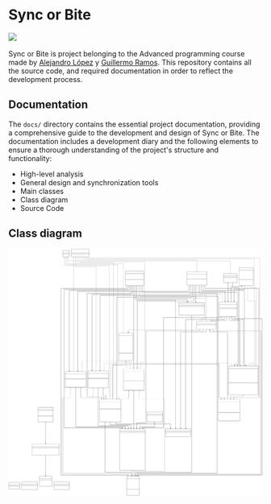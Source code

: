 # Sync or Bite

<img src="Docs/images/logo.png" width=200>

Sync or Bite is project belonging to the Advanced programming course made by [Alejandro López](https://github.com/alejandrolm18) y [Guillermo Ramos](https://github.com/Promete04).  This repository contains all the source code, and required documentation in order to reflect the development process.

## Documentation

The `docs/` directory contains the essential project documentation, providing a comprehensive guide to the development and design of Sync or Bite. The documentation includes a development diary and the following elements to ensure a thorough understanding of the project's structure and functionality:

* High-level analysis
* General design and synchronization tools
* Main classes
* Class diagram
* Source Code

## Class diagram 

<img src="Docs/images/ClassDiagram.svg">

